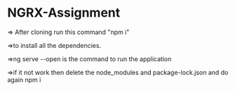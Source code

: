 # NGRX-Assignment

=> After cloning run this command "npm i"

=>to install all the dependencies.

=>ng serve --open is the command to run the application

=>if it not work then delete the node_modules and package-lock.json and do again npm i

